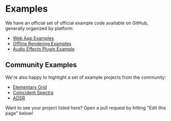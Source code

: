 # Examples

We have an official set of official example code available on GitHub, generally organized by platform:

* [Web App Examples](https://github.com/elemaudio/web-examples)
* [Offline Rendering Examples](https://github.com/elemaudio/offline-examples)
* [Audio Effects Plugin Example](https://github.com/elemaudio/effects-plugin)

## Community Examples

We're also happy to highlight a set of example projects from the community:

* [Elementary Grid](https://github.com/teetow/elementary_grid)
* [Coincident Spectra](https://github.com/bgins/coincident-spectra)
* [ADSR](https://github.com/satelllte/adsr)

Want to see your project listed here? Open a pull request by hitting "Edit this page"
below!
